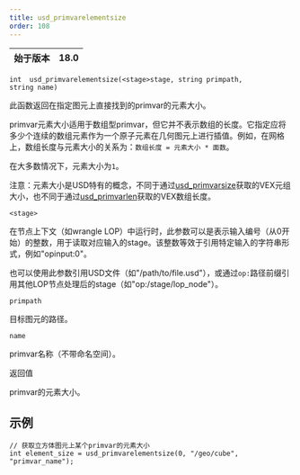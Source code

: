 ```yaml
---
title: usd_primvarelementsize
order: 108
---
```

| 始于版本 | 18.0 |
| --- | --- |

`int  usd_primvarelementsize(<stage>stage, string primpath, string name)`

此函数返回在指定图元上直接找到的primvar的元素大小。

primvar元素大小适用于数组型primvar，但它并不表示数组的长度。它指定应将多少个连续的数组元素作为一个原子元素在几何图元上进行插值。例如，在网格上，数组长度与元素大小的关系为：`数组长度 = 元素大小 * 面数`。

在大多数情况下，元素大小为`1`。

注意：元素大小是USD特有的概念，不同于通过[usd_primvarsize](./usd_primvarsize "返回USD图元上primvar的元组大小")获取的VEX元组大小，也不同于通过[usd_primvarlen](./usd_primvarlen "返回USD图元上数组型primvar的长度")获取的VEX数组长度。

`<stage>`

在节点上下文（如wrangle LOP）中运行时，此参数可以是表示输入编号（从0开始）的整数，用于读取对应输入的stage。该整数等效于引用特定输入的字符串形式，例如"opinput:0"。

也可以使用此参数引用USD文件（如"/path/to/file.usd"），或通过`op:`路径前缀引用其他LOP节点处理后的stage（如"op:/stage/lop_node"）。

`primpath`

目标图元的路径。

`name`

primvar名称（不带命名空间）。

返回值

primvar的元素大小。

## 示例

```vex
// 获取立方体图元上某个primvar的元素大小
int element_size = usd_primvarelementsize(0, "/geo/cube", "primvar_name");

```
